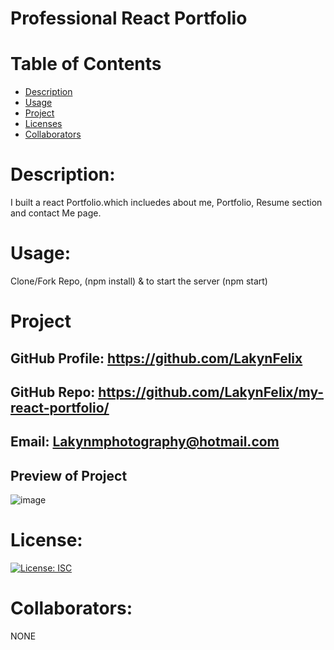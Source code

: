 

#  Professional React Portfolio

# Table of Contents 
* [Description](#descriptionofproject)  
* [Usage](#languages)  
* [Project](#nameofproject)    
* [Licenses](#licenses)   
* [Collaborators](#collaborators)   
 

 
# Description: 
I built a react Portfolio.which incluedes about me, Portfolio, Resume section and contact Me page.

# Usage: 
Clone/Fork Repo, (npm install) & to start the server (npm start)

# Project

## GitHub Profile: https://github.com/LakynFelix   
## GitHub Repo:  https://github.com/LakynFelix/my-react-portfolio/ 
## Email: Lakynmphotography@hotmail.com 

## Preview of Project
![image](https://user-images.githubusercontent.com/84104126/138008258-e2bd0664-dd70-41d0-b30b-b538a1bc3f75.png)

# License:  
[![License: ISC](https://img.shields.io/badge/License-ISC-blue.svg)](https://opensource.org/licenses/ISC)
  
 # Collaborators:
 NONE   
